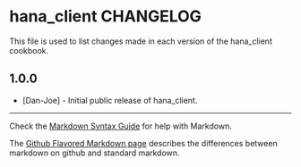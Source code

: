 hana_client CHANGELOG
===================

This file is used to list changes made in each version of the hana_client cookbook.

1.0.0
-----
- [Dan-Joe] - Initial public release of hana_client.

- - -
Check the [Markdown Syntax Guide](http://daringfireball.net/projects/markdown/syntax) for help with Markdown.

The [Github Flavored Markdown page](http://github.github.com/github-flavored-markdown/) describes the differences between markdown on github and standard markdown.
